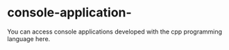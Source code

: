 # console-application-
You can access console applications developed with the cpp programming language here.
